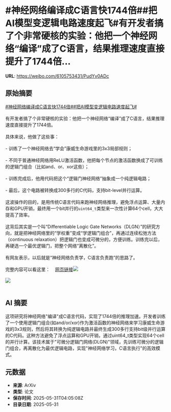 # #神经网络编译成C语言快1744倍##把AI模型变逻辑电路速度起飞#有开发者搞了个非常硬核的实验：他把一个神经网络“编译”成了C语言，结果推理速度直接提升了1744倍...

**URL**: https://weibo.com/6105753431/PudYv0ADc

## 原始摘要

<a href="https://m.weibo.cn/search?containerid=231522type%3D1%26t%3D10%26q%3D%23%E7%A5%9E%E7%BB%8F%E7%BD%91%E7%BB%9C%E7%BC%96%E8%AF%91%E6%88%90C%E8%AF%AD%E8%A8%80%E5%BF%AB1744%E5%80%8D%23&amp;extparam=%23%E7%A5%9E%E7%BB%8F%E7%BD%91%E7%BB%9C%E7%BC%96%E8%AF%91%E6%88%90C%E8%AF%AD%E8%A8%80%E5%BF%AB1744%E5%80%8D%23" data-hide=""><span class="surl-text">#神经网络编译成C语言快1744倍#</span></a><a href="https://m.weibo.cn/search?containerid=231522type%3D1%26t%3D10%26q%3D%23%E6%8A%8AAI%E6%A8%A1%E5%9E%8B%E5%8F%98%E9%80%BB%E8%BE%91%E7%94%B5%E8%B7%AF%E9%80%9F%E5%BA%A6%E8%B5%B7%E9%A3%9E%23&amp;extparam=%23%E6%8A%8AAI%E6%A8%A1%E5%9E%8B%E5%8F%98%E9%80%BB%E8%BE%91%E7%94%B5%E8%B7%AF%E9%80%9F%E5%BA%A6%E8%B5%B7%E9%A3%9E%23" data-hide=""><span class="surl-text">#把AI模型变逻辑电路速度起飞#</span></a><br><br>有开发者搞了个非常硬核的实验：他把一个神经网络“编译”成了C语言，结果推理速度直接提升了1744倍。<br><br>具体来说，他做了这些事：<br><br>- 训练了一个神经网络去“学会”康威生命游戏里的3x3局部规则；<br><br>- 不同于普通神经网络用ReLU激活函数，他把每个节点的激活函数换成了可训练的逻辑门组合（比如and、or、xor这些）；<br><br>- 训练完成后，他用代码把这个“逻辑门神经网络”抽象成一个纯逻辑电路；<br><br>- 最后，这个电路被转换成300多行的C代码，支持bit-level并行运算。<br><br>这波操作的目的，是用传统C语言代码来跑神经网络推理，避免浮点运算、大量内存和GPU开销，最终用一个bit并行的`uint64_t`类型来一次性计算64个cell，大大提高了效率。<br><br>这背后其实是一个叫“Differentiable Logic Gate Networks（DLGN）”的研究方向，就是把神经网络里的“学权重”变成“学逻辑门组合”，再通过连续松弛方法（continuous relaxation）把逻辑门也变成可微分的，方便训练。训练完以后，再硬选一个最优逻辑门，把整个网络“离散化”。<br><br>有网友表示，以后就是“神经网络负责学，C语言负责跑”的思路了。<br><br>完整内容可以看这里：<a href="https://weibo.cn/sinaurl?u=https%3A%2F%2Fslightknack.dev%2Fblog%2Fdifflogic%2F" data-hide=""><span class="url-icon"><img style="width: 1rem;height: 1rem" src="https://h5.sinaimg.cn/upload/2015/09/25/3/timeline_card_small_web_default.png" referrerpolicy="no-referrer"></span><span class="surl-text">网页链接</span></a><img style="" src="https://tvax1.sinaimg.cn/large/006Fd7o3gy1i1xl73n8xsj30zk0tmk6d.jpg" referrerpolicy="no-referrer"><br><br><img style="" src="https://tvax1.sinaimg.cn/large/006Fd7o3gy1i1xl73wk4oj314a0yudqa.jpg" referrerpolicy="no-referrer"><br><br>

## AI 摘要

这项研究将神经网络"编译"成C语言代码，实现了1744倍的推理加速。开发者训练了一个使用逻辑门组合(如and/or/xor)作为激活函数的神经网络来学习康威生命游戏的3x3规则，然后将其转换为纯逻辑电路并最终生成300多行支持bit级并行运算的C代码。这种方法避免了浮点运算和GPU开销，通过uint64_t类型实现64个cell的并行计算。该技术属于"可微分逻辑门网络(DLGN)"领域，先训练可微分的逻辑门组合，再离散化为最优逻辑电路，实现"神经网络学习，C语言执行"的高效模式。

## 元数据

- **来源**: ArXiv
- **类型**: 论文
- **保存时间**: 2025-05-31T04:05:08Z
- **目录日期**: 2025-05-31
